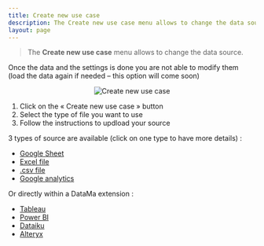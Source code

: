 ```yaml
---
title: Create new use case
description: The Create new use case menu allows to change the data source.
layout: page
---
```


> The **Create new use case** menu allows to change the data source.

Once the data and the settings is done you are not able to modify them (load the data again if needed – this option will come soon)

<center> <img src="{{site.url}}/{{site.baseurl}}/core_app/header/images/CreateUseCase.png" alt="Create new use case" /> </center>


1. Click on the « Create new use case » button
2. Select the type of file you want to use
3. Follow the instructions to updload your source

3 types of source are available (click on one type to have more details) :

* [Google Sheet]({{site.url}}/{{site.baseurl}}/core_app/header/create_new_use_case/google_sheet.md)
* [Excel file]({{site.url}}/{{site.baseurl}}/core_app/header/create_new_use_case/excel_file.md)
* [.csv file]({{site.url}}/{{site.baseurl}}/core_app/header/create_new_use_case/csv_file.md)
* [Google analytics]({{site.url}}/{{site.baseurl}}/core_app/header/create_new_use_case/google_analytics.md)

Or directly within a DataMa extension :

* [Tableau]({{site.url}}/{{site.baseurl}}/core_app/header/create_new_use_case/extensions/extension_tableau.md)
* [Power BI]({{site.url}}/{{site.baseurl}}/core_app/header/create_new_use_case/extensions/extension_powerBI.md)
* [Dataiku]({{site.url}}/{{site.baseurl}}/core_app/header/create_new_use_case/extensions/extension_DataIku.md)
* [Alteryx]({{site.url}}/{{site.baseurl}}/core_app/header/create_new_use_case/extensions/extension_Alteryx.md)
